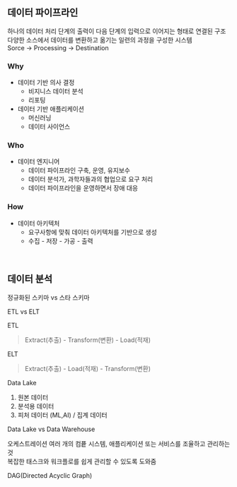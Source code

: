 ## 데이터 파이프라인
하나의 데이터 처리 단계의 출력이 다음 단계의 입력으로 이어지는 형태로 연결된 구조  
다양한 소스에서 데이터를 변환하고 옮기는 일련의 과정을 구성한 시스템  
Sorce -> Processing -> Destination

### Why

- 데이터 기반 의사 결정
  - 비지니스 데이터 분석
  - 리포팅
- 데이터 기반 애플리케이션
  - 머신러닝
  - 데이터 사이언스

### Who

- 데이터 엔지니어
  - 데이터 파이프라인 구축, 운영, 유지보수
  - 데이터 분석가, 과학자들과의 협업으로 요구 처리
  - 데이터 파이프라인을 운영하면서 장애 대응

### How

- 데이터 아키텍처
  - 요구사항에 맞춰 데이터 아키텍처를 기반으로 생성
  - 수집 - 저장 - 가공 - 출력
<br>

## 데이터 분석

정규화된 스키마 vs 스타 스키마


ETL vs ELT

ETL
> Extract(추출) - Transform(변환) - Load(적재)

ELT
> Extract(추출) - Load(적재) - Transform(변환)

Data Lake
1. 원본 데이터
2. 분석용 데이터
3. 피처 데이터 (ML,AI) / 집계 데이터

Data Lake vs Data Warehouse


오케스트레이션
여러 개의 컴픁 시스템, 애플리케이션 또는 서비스를 조율하고 관리하는 것  
복잡한 태스크와 워크플로를 쉽게 관리할 수 있도록 도와줌

DAG(Directed Acyclic Graph)

  

